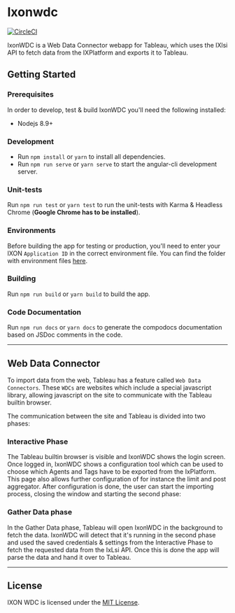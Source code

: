 # Ixonwdc
[![CircleCI](https://circleci.com/gh/ixoncloud/tableau-wdc.svg?style=svg)](https://circleci.com/gh/ixoncloud/tableau-wdc)

IxonWDC is a Web Data Connector webapp for Tableau, which uses the IXlsi API to fetch data from the IXPlatform and exports it to Tableau.

## Getting Started

### Prerequisites

In order to develop, test & build IxonWDC you'll need the following installed:

* Nodejs 8.9+

### Development
* Run `npm install` or `yarn` to install all dependencies.
* Run `npm run serve` or `yarn serve` to start the angular-cli development server.

### Unit-tests
Run `npm run test` or `yarn test` to run the unit-tests with Karma & Headless Chrome (**Google Chrome has to be installed**).

### Environments

Before building the app for testing or production, you'll need to enter your IXON `Application ID` in the correct environment file.
You can find the folder with environment files [here](https://github.com/ixoncloud/tableau-wdc/tree/master/src/environments).

### Building

Run `npm run build` or `yarn build` to build the app.

### Code Documentation

Run `npm run docs` or `yarn docs` to generate the compodocs documentation based on JSDoc comments in the code.

----
## Web Data Connector

To import data from the web, Tableau has a feature called `Web Data Connectors`. These `WDCs` are websites which include a special javascript library, allowing javascript on the site to communicate with the Tableau builtin browser.

The communication between the site and Tableau is divided into two phases:

### Interactive Phase

The Tableau builtin browser is visible and IxonWDC shows the login screen. Once logged in, IxonWDC shows a configuration tool which can be used to choose which Agents and Tags have to be exported from the IxPlatform. This page also allows further configuration of for instance the limit and post aggregator. After configuration is done, the user can start the importing process, closing the window and starting the second phase:

### Gather Data phase

In the Gather Data phase, Tableau will open IxonWDC in the background to fetch the data. IxonWDC will detect that it's running in the second phase and used the saved credentials & settings from the Interactive Phase to fetch the requested data from the IxLsi API. Once this is done the app will parse the data and hand it over to Tableau.

---

## License

IXON WDC is licensed under the [MIT License](https://github.com/ixoncloud/tableau-wdc/blob/master/LICENSE).

